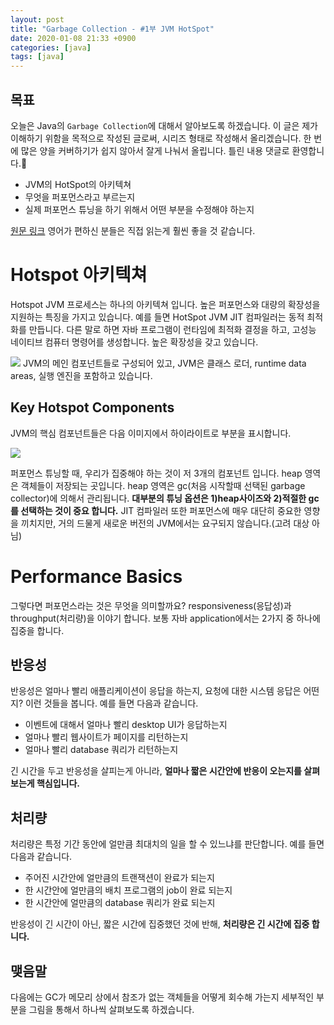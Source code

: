```yaml
---
layout: post
title: "Garbage Collection - #1부 JVM HotSpot"
date: 2020-01-08 21:33 +0900
categories: [java]
tags: [java]
---
```


## 목표

오늘은 Java의 `Garbage Collection`에 대해서 알아보도록 하겠습니다.
이 글은 제가 이해하기 위함을 목적으로 작성된 글로써, 시리즈 형태로 작성해서 올리겠습니다. 한 번에 많은 양을 커버하기가 쉽지 않아서 잘게 나눠서 올립니다. 틀린 내용 댓글로 환영합니다.🐶

- JVM의 HotSpot의 아키텍쳐
- 무엇을 퍼포먼스라고 부르는지
- 실제 퍼포먼스 튜닝을 하기 위해서 어떤 부분을 수정해야 하는지

[원문 링크](https://www.oracle.com/webfolder/technetwork/tutorials/obe/java/gc01/index.html) 영어가 편하신 분들은 직접 읽는게 훨씬 좋을 것 같습니다.

# Hotspot 아키텍쳐

Hotspot JVM 프로세스는 하나의 아키텍쳐 입니다. 높은 퍼포먼스와 대량의 확장성을 지원하는 특징을 가지고 있습니다.
예를 들면 HotSpot JVM JIT 컴파일러는 동적 최적화를 만듭니다. 다른 말로 하면 자바 프로그램이 런타임에 최적화 결정을 하고, 고성능 네이티브 컴퓨터 명령어를 생성합니다. 높은 확장성을 갖고 있습니다.

![](https://www.oracle.com/webfolder/technetwork/tutorials/obe/java/gc01/images/gcslides/Slide1.png)
JVM의 메인 컴포넌트들로 구성되어 있고, JVM은 클래스 로더, runtime data areas, 실행 엔진을 포함하고 있습니다.

## Key Hotspot Components

JVM의 핵심 컴포넌트들은 다음 이미지에서 하이라이트로 부분을 표시합니다.

![](https://www.oracle.com/webfolder/technetwork/tutorials/obe/java/gc01/images/gcslides/Slide2.png)

퍼포먼스 튜닝할 때, 우리가 집중해야 하는 것이 저 3개의 컴포넌트 입니다. heap 영역은 객체들이 저장되는 곳입니다. heap 영역은 gc(처음 시작할때 선택된 garbage collector)에 의해서 관리됩니다. **대부분의 튜닝 옵션은 1)heap사이즈와 2)적절한 gc를 선택하는 것이 중요 합니다.** JIT 컴파일러 또한 퍼포먼스에 매우 대단히 중요한 영향을 끼치지만, 거의 드물게 새로운 버전의 JVM에서는 요구되지 않습니다.(고려 대상 아님)

# Performance Basics

그렇다면 퍼포먼스라는 것은 무엇을 의미할까요? responsiveness(응답성)과 throughput(처리량)을 이야기 합니다. 보통 자바 application에서는 2가지 중 하나에 집중을 합니다.

## 반응성

반응성은 얼마나 빨리 애플리케이션이 응답을 하는지, 요청에 대한 시스템 응답은 어떤지? 이런 것들을 봅니다. 예를 들면 다음과 같습니다.

- 이벤트에 대해서 얼마나 빨리 desktop UI가 응답하는지
- 얼마나 빨리 웹사이트가 페이지를 리턴하는지
- 얼마나 빨리 database 쿼리가 리턴하는지

긴 시간을 두고 반응성을 살피는게 아니라, **얼마나 짧은 시간안에 반응이 오는지를 살펴보는게 핵심입니다.**

## 처리량

처리량은 특정 기간 동안에 얼만큼 최대치의 일을 할 수 있느냐를 판단합니다. 예를 들면 다음과 같습니다.

- 주어진 시간안에 얼만큼의 트랜잭션이 완료가 되는지
- 한 시간안에 얼만큼의 배치 프로그램의 job이 완료 되는지
- 한 시간안에 얼만큼의 database 쿼리가 완료 되는지

반응성이 긴 시간이 아닌, 짧은 시간에 집중했던 것에 반해, **처리량은 긴 시간에 집중 합니다.**

## 맺음말

다음에는 GC가 메모리 상에서 참조가 없는 객체들을 어떻게 회수해 가는지 세부적인 부분을 그림을 통해서 하나씩 살펴보도록 하겠습니다.
